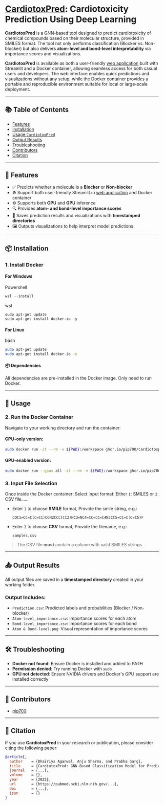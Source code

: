 

# [**CardiotoxPred**](https://cardiotoxprediction.streamlit.app/): Cardiotoxicity Prediction Using Deep Learning

**CardiotoxPred** is a GNN-based tool designed to predict cardiotoxicity of chemical compounds based on their molecular structure, provided in SMILES format. The tool not only performs classification (Blocker vs. Non-blocker) but also delivers **atom-level and bond-level interpretability** via importance scores and visualizations.

**CardiotoxPred** is available as both a user-friendly [web application](https://cardiotoxprediction.streamlit.app/) built with Streamlit and a Docker container, allowing seamless access for both casual users and developers. The web interface enables quick predictions and visualizations without any setup, while the Docker container provides a portable and reproducible environment suitable for local or large-scale deployment.

---

## 📚 Table of Contents

* [Features](#-features)
* [Installation](#-installation)
* [Usage `CardiotoxPred`](#-usage)
* [Output Results](#-output-results)
* [Troubleshooting](troubleshooting)
* [Contributors](#-contributors)
* [Citation](#-citation)

---

## 🚀 Features
* ✅ Predicts whether a molecule is a **Blocker** or **Non-blocker**
* ⚙️ Support both user-friendly Streamlit.io [web application](https://cardiotoxprediction.streamlit.app/) and Docker container
* ⚙️ Supports both **CPU** and **GPU** inference
* 🔍 Provides **atom- and bond-level importance scores**
* 💾 Saves prediction results and visualizations with **timestamped directories**
* 🖼️ Outputs visualizations to help interpret model predictions

---

## 📦 Installation

### 1. Install Docker

#### For Windows
Powershell
``` powershell
wsl --install
```
wsl
``` wsl
sudo apt-get update
sudo apt-get install docker.io -y
```

#### For Linux
bash
``` bash
sudo apt-get update
sudo apt-get install docker.io -y
```


#### 📦 Dependencies

All dependencies are pre-installed in the Docker image. Only need to run Docker.

---

## 🧪 Usage

### 2. Run the Docker Container

Navigate to your working directory and run the container:

#### CPU-only version:

``` bash
sudo docker run -it --rm -v ${PWD}:/workspace ghcr.io/pip700/cardiotoxpred:cpu
```

#### GPU-enabled version:

``` bash
sudo docker run --gpus all -it --rm -v ${PWD}:/workspace ghcr.io/pip700/cardiotoxpred:gpu
```

### 3. Input File Selection

Once inside the Docker container: Select input format: Either `1`: SMILES or `2`: CSV file......
  
* Enter `1` to choose **SMILE** format, Provide the smile string, e.g.:

  ```
  COC1=CC=C(C=C1)CCN2CCC(CC2)NC3=NC4=CC=CC=C4N3CC5=CC=C(C=C5)F
  ```
* Enter `2` to choose **CSV** format, Provide the filename, e.g.:

  ```
  samples.csv
  ```

> The CSV file **must** contain a column with valid SMILES strings.

---

## 📤 Output Results

All output files are saved in a **timestamped directory** created in your working folder.

### Output Includes:

* `Prediction.csv`: Predicted labels and probabilities (Blocker / Non-blocker)
* `Atom-level_importance.csv`: Importance scores for each atom
* `Bond-level_importance.csv`: Importance scores for each bond
* `Atom & Bond-level.png`: Visual representation of importance scores

---



## 🛠️ Troubleshooting

* **Docker not found**: Ensure Docker is installed and added to PATH
* **Permission denied**: Try running Docker with `sudo`
* **GPU not detected**: Ensure NVIDIA drivers and Docker's GPU support are installed correctly

---

## 👥 Contributors

* [pip700](https://github.com/pip700)



---

## 📑 Citation

If you use **CardiotoxPred** in your research or publication, please consider citing the following paper:

```bibtex
@article{,
  author    = {Dhairiya Agarwal, Anju Sharma, and Prabha Garg},
  title     = {CardiotoxPred: GNN-Based Classification Model for Predicting Cardiac Toxicity: Kav, Cav, Nav},
  journal   = {...},
  volume    = {},
  year      = {2025},
  url       = {https://pubmed.ncbi.nlm.nih.gov/...},
  doi       = {...},
  issn      = {}
}
```
